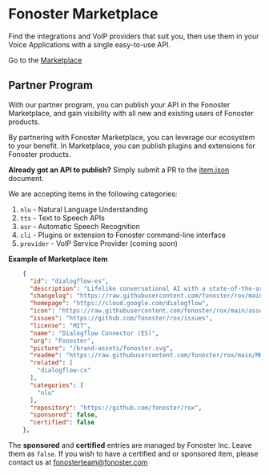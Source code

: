 # Fonoster Marketplace

Find the integrations and VoIP providers that suit you, then use them in your Voice Applications with a single easy-to-use API.

Go to the [Marketplace](https://marketplace.fonoster.com)

## Partner Program

With our partner program, you can publish your API in the Fonoster Marketplace, and gain visibility with all new and existing users of Fonoster products.

By partnering with Fonoster Marketplace, you can leverage our ecosystem to your benefit. In Marketplace, you can publish plugins and extensions for Fonoster products.

**Already got an API to publish?** Simply submit a PR to the [item.json](https://github.com/fonoster/marketplace/blob/main/items.json) document.

We are accepting items in the following categories:

1. `nlu` - Natural Language Understanding
2. `tts` - Text to Speech APIs
4. `asr` - Automatic Speech Recognition
5. `cli` - Plugins or extension to Fonoster command-line interface
6. `provider` - VoIP Service Provider (coming soon)

**Example of Marketplace item**

```json
    {
      "id": "dialogflow-es",
      "description": "Lifelike conversational AI with a state-of-the-art virtual agent, ES edition (standard)",
      "changelog": "https://raw.githubusercontent.com/fonoster/rox/main/CHANGELOG.md",
      "homepage": "https://cloud.google.com/dialogflow",
      "icon": "https://raw.githubusercontent.com/fonoster/rox/main/assets/es_logo.png",
      "issues": "https://github.com/fonoster/rox/issues",
      "license": "MIT",
      "name": "Dialogflow Connector (ES)",
      "org": "Fonoster",
      "picture": "/brand-assets/fonoster.svg",
      "readme": "https://raw.githubusercontent.com/fonoster/rox/main/MKPLACE.md",
      "related": [
        "dialogflow-cx"
      ],
      "categories": [
        "nlu"
      ],
      "repository": "https://github.com/fonoster/rox",
      "sponsored": false,
      "certified": false
    },
```

The **sponsored** and **certified** entries are managed by Fonoster Inc. Leave them as `false`. If you wish to have a certified and or sponsored item, please contact us at [fonosterteam@fonoster.com](mailto:fonosterteam@fonoster.com)

